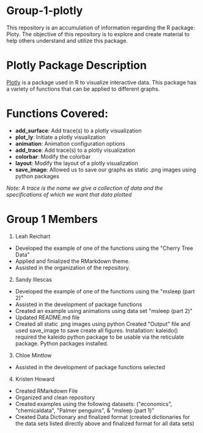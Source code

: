 # Group-1-plotly
This repository is an accumulation of information regarding the R package: Ploty. The objective of this repository is to explore and create material to help others understand and utilize this package.

# Plotly Package Description
[Plotly](https://statisticsglobe.com/plotly-r-package) is a package used in R to visualize interactive data. This package has a variety of functions that can be applied to different graphs. 

# Functions Covered:
- **add_surface**: Add trace(s) to a plotly visualization
- **plot_ly**: 	Initiate a plotly visualization
- **animation**: Animation configuration options
- **add_trace**: 	Add trace(s) to a plotly visualization
- **colorbar**:	Modify the colorbar
- **layout**: Modify the layout of a plotly visualization
- **save_image**: Allowed us to save our graphs as static .png images using python packages

*Note: A trace is the name we give a collection of data and the specifications of which we want that data plotted*

# Group 1 Members
1. Leah Reichart
- Developed the example of one of the functions using the "Cherry Tree Data"
- Applied and finialized the RMarkdown theme.
- Assisted in the organization of the repository.

2. Sandy Illescas
- Developed the example of one of the functions using the "msleep (part 2)"
- Assisted in the development of package functions
- Created an example using animations using data set "msleep (part 2)"
- Updated README.md file
- Created all static .png images using python
      Created "Output" file and used save_image to save create all figures.
      Installation: kaleido() required the kaleido python package to be usable via the reticulate package. Python packages installed. 

3. Chloe Mintlow
- Assisted in the development of package functions selected

4. Kristen Howard
- Created RMarkdown File
- Organized and clean repository
- Created examples using the following datasets: ("economics", "chemicaldata", "Palmer penguins",  & "msleep (part 1)"
- Created Data Dictionary and finalized format (created dictionaries for the data sets listed directly above and finalized format for all data sets)







